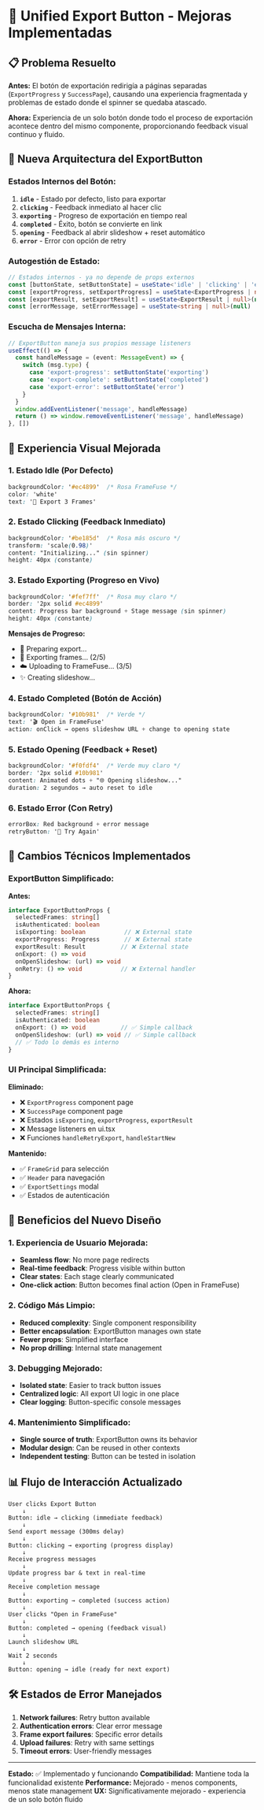 # 🚀 Unified Export Button - Mejoras Implementadas

## 📋 **Problema Resuelto**

**Antes:** El botón de exportación redirigía a páginas separadas (`ExportProgress` y `SuccessPage`), causando una experiencia fragmentada y problemas de estado donde el spinner se quedaba atascado.

**Ahora:** Experiencia de un solo botón donde todo el proceso de exportación acontece dentro del mismo componente, proporcionando feedback visual continuo y fluido.

## 🎯 **Nueva Arquitectura del ExportButton**

### **Estados Internos del Botón:**

1. **`idle`** - Estado por defecto, listo para exportar
2. **`clicking`** - Feedback inmediato al hacer clic
3. **`exporting`** - Progreso de exportación en tiempo real  
4. **`completed`** - Éxito, botón se convierte en link
5. **`opening`** - Feedback al abrir slideshow + reset automático
6. **`error`** - Error con opción de retry

### **Autogestión de Estado:**

```typescript
// Estados internos - ya no depende de props externos
const [buttonState, setButtonState] = useState<'idle' | 'clicking' | 'exporting' | 'completed' | 'error'>('idle')
const [exportProgress, setExportProgress] = useState<ExportProgress | null>(null)
const [exportResult, setExportResult] = useState<ExportResult | null>(null)
const [errorMessage, setErrorMessage] = useState<string | null>(null)
```

### **Escucha de Mensajes Interna:**

```typescript
// ExportButton maneja sus propios message listeners
useEffect(() => {
  const handleMessage = (event: MessageEvent) => {
    switch (msg.type) {
      case 'export-progress': setButtonState('exporting')
      case 'export-complete': setButtonState('completed') 
      case 'export-error': setButtonState('error')
    }
  }
  window.addEventListener('message', handleMessage)
  return () => window.removeEventListener('message', handleMessage)
}, [])
```

## 🎨 **Experiencia Visual Mejorada**

### **1. Estado Idle (Por Defecto)**
```css
backgroundColor: '#ec4899'  /* Rosa FrameFuse */
color: 'white'
text: '🚀 Export 3 Frames'
```

### **2. Estado Clicking (Feedback Inmediato)**
```css
backgroundColor: '#be185d'  /* Rosa más oscuro */
transform: 'scale(0.98)'
content: "Initializing..." (sin spinner)
height: 40px (constante)
```

### **3. Estado Exporting (Progreso en Vivo)**
```css
backgroundColor: '#fef7ff'  /* Rosa muy claro */
border: '2px solid #ec4899'
content: Progress bar background + Stage message (sin spinner)
height: 40px (constante)
```

**Mensajes de Progreso:**
- 🔄 Preparing export...
- 📸 Exporting frames... (2/5)
- ☁️ Uploading to FrameFuse... (3/5)  
- ✨ Creating slideshow...

### **4. Estado Completed (Botón de Acción)**
```css
backgroundColor: '#10b981'  /* Verde */
text: '🎬 Open in FrameFuse'
action: onClick → opens slideshow URL + change to opening state
```

### **5. Estado Opening (Feedback + Reset)**
```css
backgroundColor: '#f0fdf4'  /* Verde muy claro */
border: '2px solid #10b981'
content: Animated dots + "🌐 Opening slideshow..."
duration: 2 segundos → auto reset to idle
```

### **6. Estado Error (Con Retry)**
```css
errorBox: Red background + error message
retryButton: '🔄 Try Again'
```

## 🔧 **Cambios Técnicos Implementados**

### **ExportButton Simplificado:**

**Antes:**
```typescript
interface ExportButtonProps {
  selectedFrames: string[]
  isAuthenticated: boolean
  isExporting: boolean           // ❌ External state
  exportProgress: Progress       // ❌ External state  
  exportResult: Result          // ❌ External state
  onExport: () => void
  onOpenSlideshow: (url) => void
  onRetry: () => void           // ❌ External handler
}
```

**Ahora:**
```typescript
interface ExportButtonProps {
  selectedFrames: string[]
  isAuthenticated: boolean
  onExport: () => void          // ✅ Simple callback
  onOpenSlideshow: (url) => void // ✅ Simple callback
  // ✅ Todo lo demás es interno
}
```

### **UI Principal Simplificada:**

**Eliminado:**
- ❌ `ExportProgress` component page
- ❌ `SuccessPage` component page  
- ❌ Estados `isExporting`, `exportProgress`, `exportResult`
- ❌ Message listeners en ui.tsx
- ❌ Funciones `handleRetryExport`, `handleStartNew`

**Mantenido:**
- ✅ `FrameGrid` para selección
- ✅ `Header` para navegación
- ✅ `ExportSettings` modal
- ✅ Estados de autenticación

## 🚀 **Beneficios del Nuevo Diseño**

### **1. Experiencia de Usuario Mejorada:**
- **Seamless flow**: No more page redirects
- **Real-time feedback**: Progress visible within button
- **Clear states**: Each stage clearly communicated
- **One-click action**: Button becomes final action (Open in FrameFuse)

### **2. Código Más Limpio:**
- **Reduced complexity**: Single component responsibility
- **Better encapsulation**: ExportButton manages own state
- **Fewer props**: Simplified interface
- **No prop drilling**: Internal state management

### **3. Debugging Mejorado:**
- **Isolated state**: Easier to track button issues
- **Centralized logic**: All export UI logic in one place
- **Clear logging**: Button-specific console messages

### **4. Mantenimiento Simplificado:**
- **Single source of truth**: ExportButton owns its behavior
- **Modular design**: Can be reused in other contexts
- **Independent testing**: Button can be tested in isolation

## 📊 **Flujo de Interacción Actualizado**

```
User clicks Export Button
    ↓
Button: idle → clicking (immediate feedback)
    ↓  
Send export message (300ms delay)
    ↓
Button: clicking → exporting (progress display)
    ↓
Receive progress messages
    ↓
Update progress bar & text in real-time
    ↓
Receive completion message
    ↓
Button: exporting → completed (success action)
    ↓
User clicks "Open in FrameFuse"
    ↓
Button: completed → opening (feedback visual)
    ↓
Launch slideshow URL
    ↓
Wait 2 seconds
    ↓
Button: opening → idle (ready for next export)
```

## 🛠 **Estados de Error Manejados**

1. **Network failures**: Retry button available
2. **Authentication errors**: Clear error message
3. **Frame export failures**: Specific error details
4. **Upload failures**: Retry with same settings
5. **Timeout errors**: User-friendly messages

---

**Estado:** ✅ Implementado y funcionando
**Compatibilidad:** Mantiene toda la funcionalidad existente
**Performance:** Mejorado - menos components, menos state management
**UX:** Significativamente mejorado - experiencia de un solo botón fluido

